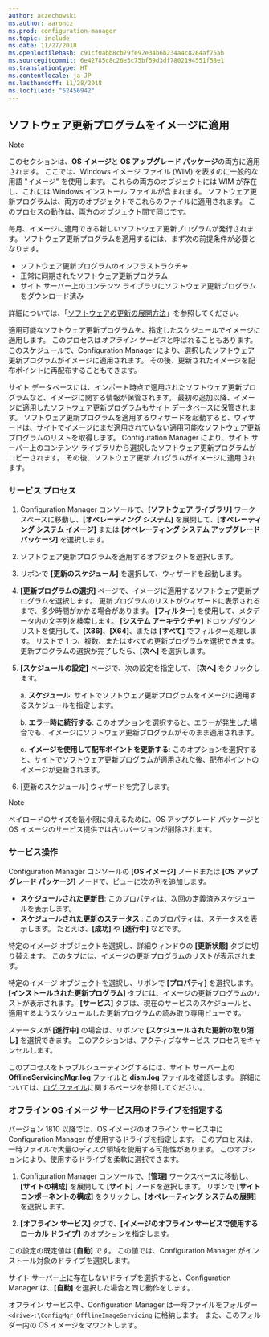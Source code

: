 ```yaml
---
author: aczechowski
ms.author: aaroncz
ms.prod: configuration-manager
ms.topic: include
ms.date: 11/27/2018
ms.openlocfilehash: c91cf0abb8cb79fe92e34b6b234a4c8264af75ab
ms.sourcegitcommit: 6e42785c8c26e3c75bf59d3df7802194551f58e1
ms.translationtype: HT
ms.contentlocale: ja-JP
ms.lasthandoff: 11/28/2018
ms.locfileid: "52456942"
---
```

##  <a name="BKMK_OSImagesApplyUpdates"></a> ソフトウェア更新プログラムをイメージに適用  

> [!Note]  
> このセクションは、**OS イメージ**と **OS アップグレード パッケージ**の両方に適用されます。 ここでは、Windows イメージ ファイル (WIM) を表すのに一般的な用語 "イメージ" を使用します。 これらの両方のオブジェクトには WIM が存在し、これには Windows インストール ファイルが含まれます。 ソフトウェア更新プログラムは、両方のオブジェクトでこれらのファイルに適用されます。 このプロセスの動作は、両方のオブジェクト間で同じです。  

毎月、イメージに適用できる新しいソフトウェア更新プログラムが発行されます。 ソフトウェア更新プログラムを適用するには、まず次の前提条件が必要となります。 

- ソフトウェア更新プログラムのインフラストラクチャ  
- 正常に同期されたソフトウェア更新プログラム  
- サイト サーバー上のコンテンツ ライブラリにソフトウェア更新プログラムをダウンロード済み  

詳細については、「[ソフトウェアの更新の展開方法](/sccm/sum/deploy-use/deploy-software-updates)」を参照してください。  

適用可能なソフトウェア更新プログラムを、指定したスケジュールでイメージに適用します。 このプロセスは*オフライン サービス*と呼ばれることもあります。 このスケジュールで、Configuration Manager により、選択したソフトウェア更新プログラムがイメージに適用されます。 その後、更新されたイメージを配布ポイントに再配布することもできます。 

サイト データベースには、インポート時点で適用されたソフトウェア更新プログラムなど、イメージに関する情報が保管されます。 最初の追加以降、イメージに適用したソフトウェア更新プログラムもサイト データベースに保管されます。 ソフトウェア更新プログラムを適用するウィザードを起動すると、ウィザードは、サイトでイメージにまだ適用されていない適用可能なソフトウェア更新プログラムのリストを取得します。 Configuration Manager により、サイト サーバー上のコンテンツ ライブラリから選択したソフトウェア更新プログラムがコピーされます。 その後、ソフトウェア更新プログラムがイメージに適用されます。  


### <a name="servicing-process"></a>サービス プロセス  

1.  Configuration Manager コンソールで、**[ソフトウェア ライブラリ]** ワークスペースに移動し、**[オペレーティング システム]** を展開して、**[オペレーティング システム イメージ]** または **[オペレーティング システム アップグレード パッケージ]** を選択します。  

2.  ソフトウェア更新プログラムを適用するオブジェクトを選択します。  

3.  リボンで **[更新のスケジュール]** を選択して、ウィザードを起動します。  

4.  **[更新プログラムの選択]** ページで、イメージに適用するソフトウェア更新プログラムを選択します。 更新プログラムのリストがウィザードに表示されるまで、多少時間がかかる場合があります。 **[フィルター]** を使用して、メタデータ内の文字列を検索します。 **[システム アーキテクチャ]** ドロップダウン リストを使用して、**[X86]**、**[X64]**、または **[すべて]** でフィルター処理します。 リストで 1 つ、複数、またはすべての更新プログラムを選択できます。 更新プログラムの選択が完了したら、**[次へ]** を選択します。  

5.  **[スケジュールの設定]** ページで、次の設定を指定して、 **[次へ]** をクリックします。  

    a.  **スケジュール**: サイトでソフトウェア更新プログラムをイメージに適用するスケジュールを指定します。  

    b.  **エラー時に続行する**: このオプションを選択すると、エラーが発生した場合でも、イメージにソフトウェア更新プログラムがそのまま適用されます。  

    c.  **イメージを使用して配布ポイントを更新する**: このオプションを選択すると、サイトでソフトウェア更新プログラムが適用された後、配布ポイントのイメージが更新されます。  

6.  [更新のスケジュール] ウィザードを完了します。  

> [!NOTE]  
>  ペイロードのサイズを最小限に抑えるために、OS アップグレード パッケージと OS イメージのサービス提供では古いバージョンが削除されます。  


### <a name="servicing-operations"></a>サービス操作

Configuration Manager コンソールの **[OS イメージ]** ノードまたは **[OS アップグレード パッケージ]** ノードで、ビューに次の列を追加します。
- **スケジュールされた更新日**: このプロパティは、次回の定義済みスケジュールを表示します。  
- **スケジュールされた更新のステータス** : このプロパティは、ステータスを表示します。 たとえば、**[成功]** や **[進行中]** などです。  

特定のイメージ オブジェクトを選択し、詳細ウィンドウの **[更新状態]** タブに切り替えます。 このタブには、イメージの更新プログラムのリストが表示されます。 

特定のイメージ オブジェクトを選択し、リボンで **[プロパティ]** を選択します。 **[インストールされた更新プログラム]** タブには、イメージの更新プログラムのリストが表示されます。 **[サービス]** タブは、現在のサービスのスケジュールと、適用するようスケジュールした更新プログラムの読み取り専用ビューです。 

ステータスが **[進行中]** の場合は、リボンで **[スケジュールされた更新の取り消し]** を選択できます。 このアクションは、アクティブなサービス プロセスをキャンセルします。 

このプロセスをトラブルシューティングするには、サイト サーバー上の **OfflineServicingMgr.log** ファイルと **dism.log** ファイルを確認します。 詳細については、[ログ ファイル](/sccm/core/plan-design/hierarchy/log-files)に関するページを参照してください。


### <a name="bkmk_servicing-drive"></a> オフライン OS イメージ サービス用のドライブを指定する  
<!--1358924-->

バージョン 1810 以降では、OS イメージのオフライン サービス中に Configuration Manager が使用するドライブを指定します。 このプロセスは、一時ファイルで大量のディスク領域を使用する可能性があります。 このオプションにより、使用するドライブを柔軟に選択できます。 

1. Configuration Manager コンソールで、**[管理]** ワークスペースに移動し、**[サイトの構成]** を展開して **[サイト]** ノードを選択します。 リボンで **[サイト コンポーネントの構成]** をクリックし、**[オペレーティング システムの展開]** を選択します。  

2. **[オフライン サービス]** タブで、**[イメージのオフライン サービスで使用するローカル ドライブ]** のオプションを指定します。  

この設定の既定値は **[自動]** です。 この値では、Configuration Manager がインストール対象のドライブを選択します。 

サイト サーバー上に存在しないドライブを選択すると、Configuration Manager は、**[自動]** を選択した場合と同じ動作をします。 

オフライン サービス中、Configuration Manager は一時ファイルをフォルダー `<drive>:\ConfigMgr_OfflineImageServicing` に格納します。 また、このフォルダー内の OS イメージをマウントします。 

